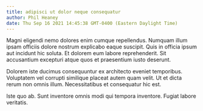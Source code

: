 ```yaml
---
title: adipisci ut dolor neque consequatur
author: Phil Heaney
date: Thu Sep 16 2021 14:45:38 GMT-0400 (Eastern Daylight Time)
---
```

Magni eligendi nemo dolores enim cumque repellendus. Numquam illum ipsam officiis dolore nostrum explicabo eaque suscipit. Quis in officia ipsum aut incidunt hic soluta. Et dolorem eum labore reprehenderit. Sit accusantium excepturi atque quos et praesentium iusto deserunt.

 Dolorem iste ducimus consequuntur ex architecto eveniet temporibus. Voluptatem vel corrupti similique placeat autem quam velit. Ut et dicta rerum non omnis illum. Necessitatibus et consequatur hic est.

 Iste quo ab. Sunt inventore omnis modi qui tempora inventore. Fugiat labore veritatis.